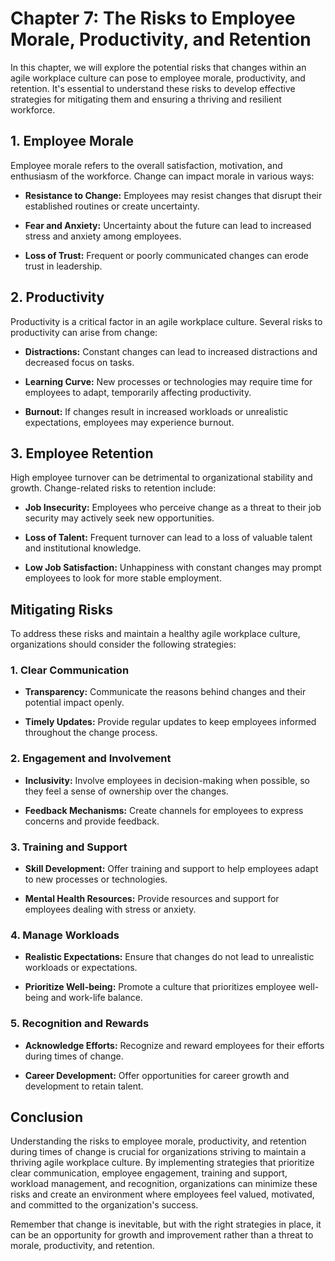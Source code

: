 Chapter 7: The Risks to Employee Morale, Productivity, and Retention
====================================================================

In this chapter, we will explore the potential risks that changes within an agile workplace culture can pose to employee morale, productivity, and retention. It's essential to understand these risks to develop effective strategies for mitigating them and ensuring a thriving and resilient workforce.

**1. Employee Morale**
----------------------

Employee morale refers to the overall satisfaction, motivation, and enthusiasm of the workforce. Change can impact morale in various ways:

* **Resistance to Change:** Employees may resist changes that disrupt their established routines or create uncertainty.

* **Fear and Anxiety:** Uncertainty about the future can lead to increased stress and anxiety among employees.

* **Loss of Trust:** Frequent or poorly communicated changes can erode trust in leadership.

**2. Productivity**
-------------------

Productivity is a critical factor in an agile workplace culture. Several risks to productivity can arise from change:

* **Distractions:** Constant changes can lead to increased distractions and decreased focus on tasks.

* **Learning Curve:** New processes or technologies may require time for employees to adapt, temporarily affecting productivity.

* **Burnout:** If changes result in increased workloads or unrealistic expectations, employees may experience burnout.

**3. Employee Retention**
-------------------------

High employee turnover can be detrimental to organizational stability and growth. Change-related risks to retention include:

* **Job Insecurity:** Employees who perceive change as a threat to their job security may actively seek new opportunities.

* **Loss of Talent:** Frequent turnover can lead to a loss of valuable talent and institutional knowledge.

* **Low Job Satisfaction:** Unhappiness with constant changes may prompt employees to look for more stable employment.

**Mitigating Risks**
--------------------

To address these risks and maintain a healthy agile workplace culture, organizations should consider the following strategies:

### 1. **Clear Communication**

* **Transparency:** Communicate the reasons behind changes and their potential impact openly.

* **Timely Updates:** Provide regular updates to keep employees informed throughout the change process.

### 2. **Engagement and Involvement**

* **Inclusivity:** Involve employees in decision-making when possible, so they feel a sense of ownership over the changes.

* **Feedback Mechanisms:** Create channels for employees to express concerns and provide feedback.

### 3. **Training and Support**

* **Skill Development:** Offer training and support to help employees adapt to new processes or technologies.

* **Mental Health Resources:** Provide resources and support for employees dealing with stress or anxiety.

### 4. **Manage Workloads**

* **Realistic Expectations:** Ensure that changes do not lead to unrealistic workloads or expectations.

* **Prioritize Well-being:** Promote a culture that prioritizes employee well-being and work-life balance.

### 5. **Recognition and Rewards**

* **Acknowledge Efforts:** Recognize and reward employees for their efforts during times of change.

* **Career Development:** Offer opportunities for career growth and development to retain talent.

**Conclusion**
--------------

Understanding the risks to employee morale, productivity, and retention during times of change is crucial for organizations striving to maintain a thriving agile workplace culture. By implementing strategies that prioritize clear communication, employee engagement, training and support, workload management, and recognition, organizations can minimize these risks and create an environment where employees feel valued, motivated, and committed to the organization's success.

Remember that change is inevitable, but with the right strategies in place, it can be an opportunity for growth and improvement rather than a threat to morale, productivity, and retention.
